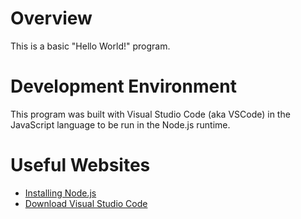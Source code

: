 # Overview

This is a basic "Hello World!" program.

# Development Environment

This program was built with Visual Studio Code (aka VSCode) in the JavaScript language to be run in the Node.js runtime.

# Useful Websites
* [Installing Node.js](https://nodejs.org/en/)
* [Download Visual Studio Code](https://code.visualstudio.com/Download)